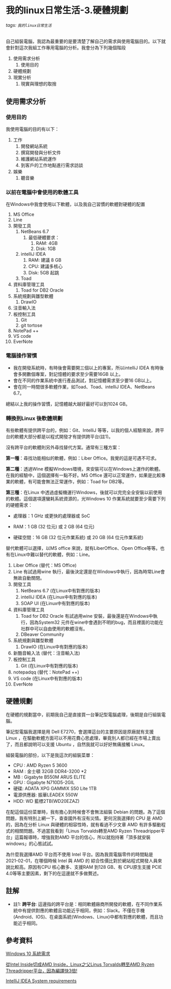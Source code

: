 # 我的linux日常生活-3.硬體規劃

###### tags: `我的linux日常生活`

自己組裝電腦，我認為最重要的是要清楚了解自己的需求與使用電腦目的。以下就會針對這次我組工作專用電腦的分析。我會分為下列幾個階段

1. 使用需求分析
   1. 使用目的
2. 硬體規劃
3. 現實分析
   1. 現實與理想的取捨

## 使用需求分析

### 使用目的

我使用電腦的目的有以下：

1. 工作
   1. 開發網站系統
   2. 撰寫開發與分析文件
   3. 維護網站系統運作
   4. 到客戶的工作地點進行需求訪談
2. 娛樂
   1. 聽音樂

### 以前在電腦中會使用的軟體工具

在Windows中我會使用以下軟體，以及我自己習慣的軟體對硬體的配置

1. MS Office
2. Line
3. 開發工具
   1. NetBeans 6.7
      1. 最低硬體要求：
         1. RAM: 4GB
         2. Disk: 1GB
   2. intelliJ IDEA
      1. RAM: 建議 8 GB
      2. CPU: 建議多核心
      3. Disk: 5GB 起跳
   3. Toad
4. 資料庫管理工具
   1. Toad for DB2 Oracle
5. 系統規劃與雛型軟體
   1. DrawIO
6. 注音輸入法
7. 板控制工具
   1. Git
   2. git tortose
8. NotePad ++
9. VS code
10. EverNote

### 電腦操作習慣

* 我在開發系統時，有時後會需要開三個以上的專案，所以intelliJ IDEA 有時後會多開數個專案，對記憶體的要求至少需要16GB 以上。
* 會在不同的作業系統中進行產品測試，對記憶體需求至少要16 GB以上。
* 會在同一時間很多軟體作業，如Toad、Toad、intelliJ IDEA、NetBeans 6.7。

總結以上我的操作習慣，記憶體越大越好最好可以到1024 GB。

### 轉換到Linux 後軟體規劃

有些軟體有提供跨平台的，例如：Git、IntelliJ 等等，以我的個人經驗來說，跨平台的軟體大部分都是以程式開發才有提供跨平台(註1)。

沒有跨平台的軟體則另外尋找替代方案。通常有三種方案：

**第一種**：尋找功能相似的軟體，例如：Liber Office。我覺的這是可遇不可求。

**第二種**：透過Wine 模擬Windows環境，來安裝可以在Windows上運作的軟體。在我的經驗中，這個選擇有一點不好。MS Office 還可以正常運作，如果是比較專業的軟體，有可能會無法正常運作，例如：Toad for DB2等。

**第三種**：在Linux 中透過虛擬機運行Windows，後就可以完完全全安裝以前使用的軟體。這個選項還蠻耗系統資源的，光Windows 10 作業系統就要至少需要下列的硬體需求：
   
   * 處理器：1 GHz 或更快的處理器或 SoC

   * RAM：1 GB (32 位元) 或 2 GB (64 位元)

   * 硬碟空間：16 GB (32 位元作業系統) 或 20 GB (64 位元作業系統)

替代軟體可以選擇，以MS office 來說，就有LiberOffice、Open Office等等。也有在Linux中難以替代的軟體，例如：Line。

1. Liber Office (替代：MS Office)
2. Line
   有試過用wine 執行，最後決定還是在Windows中執行，因為時常Line會無故自動關閉。
3. 開發工具
   1. NetBeans 6.7 (在Linux中有對應的版本)
   2. intelliJ IDEA (在Linux中有對應的版本)
   3. SOAP UI (在Linux中有對應的版本)
4. 資料庫管理工具
   1. Toad for DB2 Oracle
   有試過用wine 安裝，最後還是在Windows中執行，因為System32 元件在wine中會遇到不明的bug，而且裡面的功能在社群中可以自由使用的軟體沒有。
   2. DBeaver Community
5. 系統規劃與雛型軟體
   1. DrawIO (在Linux中有對應的版本)
6. 新酷音輸入法 (替代：注音輸入法)
7. 板控制工具
   1. Git (在Linux中有對應的版本)
8. notepadqq (替代：NotePad ++)
9.  VS code (在Linux中有對應的版本)
10. EverNote

## 硬體規劃

在硬體的規劃當中，前期我自己是直接買一台筆記型電腦處理，後期是自行組裝電腦。

筆記型電腦我選擇是用 Dell E7270，會選擇這台的主要原因是原廠就有支援 Linux ，在驅動軟體方面可以不用花費心思處理，畢竟別人都已經在市場上賣出了，而且都說明可以支援 Ubuntu ，自然我就可以好好無痛接觸 Linux。

組裝電腦的部份，以下是我這次的組裝菜單：

* CPU : AMD Ryzen 5 3600
* RAM : 金士頓 32GB DDR4-3200 *2
* MB : Gigabyte B550M ARUS ELITE
* GPU : Gigabyte N710D5-2GIL
* 硬碟: ADATA XPG GAMMIX S50 Lite 1TB
* 電源供應器: 振華LEADEX 550W
* HDD: WD 藍標2TB(WD20EZAZ)

在配這個這份菜單時，我有擔心到時候會不會無法組裝 Debian 的問題。為了這個問題，我有特別上網一下，查查國外有沒有災情。更何況我選擇的 CPU 是 AMD 的，因為在分析 Linux 與硬體的相容性時，就有看過不少文章 AMD 有許多驅動程式的相關問題。不過當我看到「Linus Torvalds轉至AMD Ryzen Threadripper平台」這篇報導時，增強我對AMD 平台的信心，所以就抱持著「頂多就安裝 windows」的心態試試。

為什麼我選擇AMD 平台而不使用 Intel 平台。因為我買電腦零件的時間點是 2021-02-01，在哪個時候 Intel 與 AMD 的 綜合性價比對於網站程式開發人員來說比較高。原因有CPU 核心數多、支援RAM 到128 GB、有 CPU原生支援 PCIE 4.0等等主要因素，剩下的在這邊就不多做贅述。

## 註解

* 註1: **跨平台**: 這邊指的跨平台是：相同軟體廠商所開發的軟體，在不同作業系統中有提供對應的軟體且功能近乎相同，例如：Slack。不僅在手機(Android、IOS)、在桌面系統(Windows、Linux)中都有對應的軟體，而且功能近乎相同。

## 參考資料

[Windows 10 系統需求](https://support.microsoft.com/zh-tw/windows/windows-10-%E7%B3%BB%E7%B5%B1%E9%9C%80%E6%B1%82-6d4e9a79-66bf-7950-467c-795cf0386715)

[從Intel Inside切成AMD Inside，Linux之父Linus Torvalds轉至AMD Ryzen Threadripper平台，因為編譯快3倍!](http://www.pcdiy.com.tw/detail/16271)

[IntelliJ IDEA System requirements](https://www.jetbrains.com/help/idea/installation-guide.html#requirements)